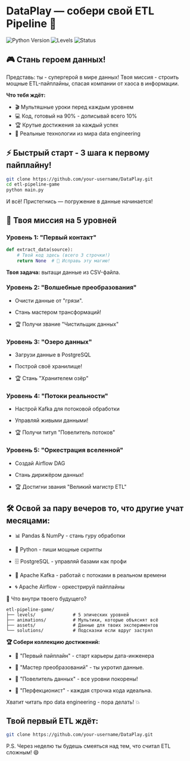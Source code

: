 # DataPlay — cобери свой ETL Pipeline 🚀

![Python Version](https://img.shields.io/badge/python-3.8+-blue)
![Levels](https://img.shields.io/badge/уровни-5_green-orange)
![Status](https://img.shields.io/badge/готовность-20%25-brightgreen)

## 🎮 Стань героем данных!

Представь: ты - супергерой в мире данных! Твоя миссия - строить мощные ETL-пайплайны, спасая компании от хаоса в информации.

**Что тебя ждёт:**
- 🎬 Мультяшные уроки перед каждым уровнем
- 💻 Код, готовый на 90% - дописывай всего 10%
- 🏆 Крутые достижения за каждый успех
- 🚀 Реальные технологии из мира data engineering

## ⚡ Быстрый старт - 3 шага к первому пайплайну!

```bash
git clone https://github.com/your-username/DataPlay.git
cd etl-pipeline-game
python main.py
```
И всё! Пристегнись — погружение в данные начинается!

## 🎯 Твоя миссия на 5 уровней
### Уровень 1: "Первый контакт"
```python
def extract_data(source):
    # Твой код здесь (всего 3 строчки!)
    return None  # 🚨 Исправь эту магию!
```
**Твоя задача:** вытащи данные из CSV-файла.


### Уровень 2: "Волшебные преобразования"
- Очисти данные от "грязи".

- Стань мастером трансформаций!

- 🏆 Получи звание "Чистильщик данных"

### Уровень 3: "Озеро данных"
- Загрузи данные в PostgreSQL

- Построй своё хранилище!

- 🏆 Стань "Хранителем озёр"

### Уровень 4: "Потоки реальности"
- Настрой Kafka для потоковой обработки

- Управляй живыми данными!

- 🏆 Получи титул "Повелитель потоков"

### Уровень 5: "Оркестрация вселенной"
- Создай Airflow DAG

- Стань дирижёром данных!

- 🏆 Достигни звания "Великий магистр ETL"

## 🛠 Освой за пару вечеров то, что другие учат месяцами:
- 📊 Pandas & NumPy - стань гуру обработки

- 🐍 Python - пиши мощные скрипты

- 🗄️ PostgreSQL - управляй базами как профи

- 📨 Apache Kafka - работай с потоками в реальном времени

- 🌀 Apache Airflow - оркестрируй пайплайны

🎁 Что внутри твоего будущего?
```text
etl-pipeline-game/
├── levels/              # 5 эпических уровней
├── animations/          # Мультики, которые объяснят всё
├── assets/              # Данные для твоих экспериментов
└── solutions/           # Подсказки если вдруг застрял
```
**🏆 Собери коллекцию достижений:**
- 🥇 "Первый пайплайн" - старт карьеры дата-инженера

- 🥈 "Мастер преобразований" - ты укротил данные.

- 🥉 "Повелитель данных" - все уровни покорены!

- 🏅 "Перфекционист" - каждая строчка кода идеальна.

Хватит читать про data engineering - пора делать! 💥

## Твой первый ETL ждёт:
```bash
git clone https://github.com/your-username/DataPlay.git
```
P.S. Через неделю ты будешь смеяться над тем, что считал ETL сложным! 😄

